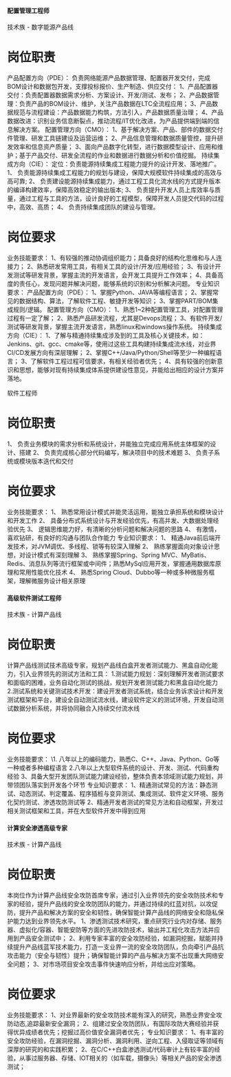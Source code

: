 #### 配置管理工程师

技术族 - 数字能源产品线

# 岗位职责

产品配置方向（PDE）：
负责网络能源产品数据管理、配置器开发交付，完成BOM设计和数据包开发，支撑投标报价、生产制造、供应交付：
1、产品配置器交付：负责配置器数据需求分析、方案设计、开发/测试、发布；
2、产品数据管理：负责产品的BOM设计、维护，关注产品数据在LTC全流程应用；
3、产品数据规范与流程建设：产品数据能力构筑，方法引入，产品数据质量治理；
4、产品数据改进：识别业务信息断裂点，推动流程/IT优化改进，为产品提供端到端的信息解决方案。
配置管理方向（CMO）：
1、基于解决方案、产品、部件的数据交付件管理、研发工具链建设及运营运维；
2、产品信息管理和数据质量管控，提升研发效率和信息资产质量；
3、面向产品数字化转型，进行数据模型设计、应用和维护；基于产品交付、研发全流程的作业和数据进行数据分析和价值挖掘。
持续集成方向（CIE）：
定位：负责能源持续集成工程能力提升的设计开发、落地推广。
1、 负责能源持续集成工程能力的规划与建设，保障大规模软件持续集成的高效与高可靠;
2、 负责建设能源持续集成能力，通过工程工具化流水线的方式提升版本的编译构建效率，保障高效稳定的输出版本;
3、 负责提升开发人员上库效率与质量，通过工程与工具的方法，设计良好的工程模型，保障开发人员提交代码的过程中，高效、高质；
4、 负责持续集成团队的建设与管理。

# 岗位要求

业务技能要求：
1、有较强的推动协调组织能力；具备良好的结构化思维和与人连接力；
2、熟悉研发常用工具，有相关工具的设计/开发/应用经验；
3、有设计开发测试等研发背景，掌握主流的开发语言，会开发工具提升工作效率；
4、具备高度的责任心，发现问题并解决问题，能够系统的识别和分析解决问题。
专业知识要求：
产品配置方向（PDE）：
1、掌握Python、JAVA等编程语言；
2、掌握常见的数据结构、算法，了解软件工程、敏捷开发等知识；
3、掌握PART/BOM集成规则/逻辑。
配置管理方向（CMO）：
1、熟悉1~2种配置管理工具，对配置管理过程有一定了解；
2、熟悉产品研发流程，尤其是Devops流程；
3、有软件开发/测试等研发背景，掌握主流开发语言，熟悉linux和windows操作系统。
持续集成方向（CIE）：
1、了解与精通持续集成涉及到的工具及核心关键技术，如：Jenkins、git、gcc、cmake等，使用过这些工具构建持续集成流水线，对业界CI/CD发展方向有深层理解；
2、掌握C++/Java/Python/Shell等至少一种编程语言；
3、了解软件工程过程可信要求，有相关经验者优先；
4、具有较强的创新意识和思想，能够对现有持续集成体系提供建设性意见，并能给出相应的设计方案并落地。







软件工程师

# 岗位职责

1、 负责业务模块的需求分析和系统设计，并能独立完成应用系统主体框架的设计、搭建
2、 负责完成核心部分代码编写，解决项目中的技术难题
3、 负责子系统或模块版本迭代和交付

# 岗位要求

业务技能要求：
1、 熟悉常用设计模式并能灵活运用，能独立承担系统和模块设计和开发工作
2、 具备分布式系统设计与开发经验优先，有高并发、大数据处理经验优先
3、 逻辑思维能力好，有清晰的分析问题和解决问题的思路
4、 有激情，喜欢钻研，有良好的沟通与团队合作能力
专业知识要求：
1、 精通Java前后端开发技术，对JVM调优、多线程、锁等有较深入理解
2、 熟练掌握面向对象设计思想，对设计模式有深刻理解
3、 熟练掌握Spring、Spring MVC、MyBatis、Redis、消息队列等流行框架或中间件；熟悉MySql应用开发，掌握通用数据库原理和常用性能优化技术
4、 熟悉Spring Cloud、Dubbo等一种或多种微服务框架，理解微服务设计相关原理





#### 高级软件测试工程师

技术族 - 计算产品线



# 岗位职责

计算产品线测试技术高级专家，规划产品线白盒开发者测试能力、黑盒自动化能力，引入业界领先的测试方法和工具：
1.测试能力规划：深刻理解开发者测试要求和面临的困难，业务自动化测试的挑战，规划开发者测试能力和黑盒自动化能力
2.测试系统和关键测试技术开发：建设开发者测试系统，结合业务诉求设计和开发测试框架和平台，建设全自动测试流水线，建设软件定义的测试环境，开发自动测试数据分析系统，并将协同融合入持续交付流水线

# 岗位要求

业务技能要求：
\1. 八年以上的编码能力，熟悉C、C++、Java、Python、Go等一种或者多种编程语言
2.八年以上大型软件系统的设计、开发、测试、代码重构经验
3、具备大型开发团队测试能力建设经验，整体负责本领域测试能力规划，并带领团队落实到开发各个环节
专业知识要求：
1、精通测试常见的方法：静态测试、动态测试、判定覆盖、程序插桩与变异测试、集成测试、软件定义环境、服务化契约测试、渗透攻防测试等
2、精通开发者测试的常见方法和自动框架，开发过相关测试框架和工具，并在大型软件开发中得到应用



#### 计算安全渗透高级专家

技术族 - 计算产品线



# 岗位职责

本岗位作为计算产品线安全攻防首席专家，通过引入业界领先的安全攻防技术和专家的经验，提升产品线的安全攻防团队的能力，并通过持续的红蓝对抗，以攻促防，提升产品和解决方案的安全和韧性，确保智能计算产品线的网络安全和隐私保护能力达到业界领先水平。
1、渗透测试技术研究，重点研究行业内对存储、服务器、虚拟化/容器、智能安防等方面的先进攻防技术，输出并工程化攻击方法并应用到产品安全测试中；
2、利用专家丰富的安全攻防经验，如漏洞挖掘，赋能并持续提升产品线蓝军技术能力，打造一支业界一流的安全攻防团队，负向牵引产品抗攻击能力（安全与韧性）提升；确保智能计算的产品与解决方案不出现重大网络安全问题；
3、对市场项目安全攻击事件快速响应分析，并给出应对策略。

# 岗位要求

业务技能要求：
1、对业界最新的安全攻防技术能有深入的研究，熟悉业界安全攻防动态,追踪最新安全漏洞；
2、组建过安全攻防团队，有国际攻防大赛经验并获得优异成绩者优先；挖掘过高价值安全漏洞者优先；
专业知识要求：
1、有丰富的安全攻防经验，在漏洞挖掘、漏洞分析、漏洞利用、逆向工程、入侵取证等领域有深厚的研究的和实践积累；
2、在C/C++白盒渗透测试/代码审计上有较丰富的经验，从事过服务器、存储、IOT相关的（如车载，摄像头）等相关产品的安全渗透测试；